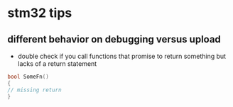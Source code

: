 # stm32 tips

## different behavior on debugging versus upload

- double check if you call functions that promise to return something but lacks of a return statement

```c
bool SomeFn()
{
// missing return
}
```
